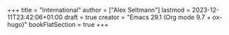 +++
title = "International"
author = ["Alex Seltmann"]
lastmod = 2023-12-11T23:42:06+01:00
draft = true
creator = "Emacs 29.1 (Org mode 9.7 + ox-hugo)"
bookFlatSection = true
+++
